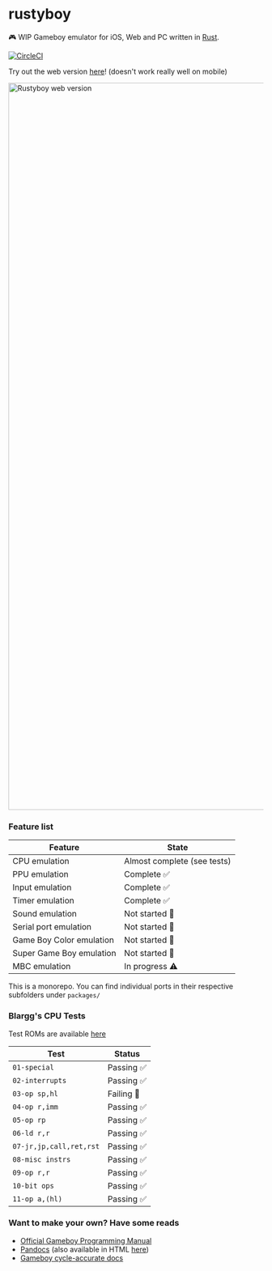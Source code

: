 # rustyboy
🎮 WIP Gameboy emulator for iOS, Web and PC written in [Rust](https://www.rust-lang.org).

[![CircleCI](https://circleci.com/gh/flix477/rustyboy/tree/master.svg?style=svg)](https://circleci.com/gh/flix477/rustyboy/tree/master)

Try out the web version [here](https://flix477.github.io/rustyboy.github.io/)! (doesn't work really well on mobile)

<img width="1437" alt="Rustyboy web version" src="https://user-images.githubusercontent.com/6579510/69486400-50282180-0e19-11ea-81b3-428a843b306c.png">

### Feature list
| Feature                  | State                       |
| ------------------------ | --------------------------- |
| CPU emulation            | Almost complete (see tests) |
| PPU emulation            | Complete ✅                 |
| Input emulation          | Complete ✅                 |
| Timer emulation          | Complete ✅                 |
| Sound emulation          | Not started 🚫              |
| Serial port emulation    | Not started 🚫              |
| Game Boy Color emulation | Not started 🚫              |
| Super Game Boy emulation | Not started 🚫              |
| MBC emulation            | In progress ⚠️              |

This is a monorepo. You can find individual ports in their respective subfolders under `packages/`

### Blargg's CPU Tests
Test ROMs are available [here](http://slack.net/~ant/old/gb-tests/)

| Test                   | Status     |
| ---------------------- | ---------- |
| `01-special`           | Passing ✅ |
| `02-interrupts`        | Passing ✅ |
| `03-op sp,hl`          | Failing 🚫 |
| `04-op r,imm`          | Passing ✅ |
| `05-op rp`             | Passing ✅ |
| `06-ld r,r`            | Passing ✅ |
| `07-jr,jp,call,ret,rst`| Passing ✅ |
| `08-misc instrs`       | Passing ✅ |
| `09-op r,r`            | Passing ✅ |
| `10-bit ops`           | Passing ✅ |
| `11-op a,(hl)`         | Passing ✅ |

### Want to make your own? Have some reads
- [Official Gameboy Programming Manual](https://ia801906.us.archive.org/19/items/GameBoyProgManVer1.1/GameBoyProgManVer1.1.pdf)
- [Pandocs](http://marc.rawer.de/Gameboy/Docs/GBCPUman.pdf) (also available in HTML [here](http://gbdev.gg8.se/wiki/articles/Pan_Docs))
- [Gameboy cycle-accurate docs](https://github.com/AntonioND/giibiiadvance/blob/master/docs/TCAGBD.pdf)
